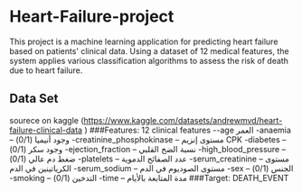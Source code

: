 # Heart-Failure-project
This project is a machine learning application for predicting heart failure based on patients' clinical data. Using a dataset of 12 medical features, the system applies various classification algorithms to assess the risk of death due to heart failure.
## Data Set 
sourece on kaggle (https://www.kaggle.com/datasets/andrewmvd/heart-failure-clinical-data )
###Features: 12 clinical features 
--age العمر
-anaemia – وجود أنيميا (0/1)
-creatinine_phosphokinase – مستوى إنزيم CPK
-diabetes – وجود سكر (0/1)
-ejection_fraction – نسبة الضخ القلبي
-high_blood_pressure – ضغط دم عالي (0/1)
-platelets – عدد الصفائح الدموية
-serum_creatinine – مستوى الكرياتينين في الدم
-serum_sodium – مستوى الصوديوم في الدم
-sex – الجنس (0/1)
-smoking – التدخين (0/1)
-time – مدة المتابعة بالأيام
###Target:
DEATH_EVENT
##

